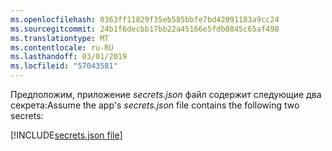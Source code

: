 ```yaml
---
ms.openlocfilehash: 0363ff11829f35eb585bbfe7bd42091183a9cc24
ms.sourcegitcommit: 24b1f6decbb17bb22a45166e5fdb0845c65af498
ms.translationtype: MT
ms.contentlocale: ru-RU
ms.lasthandoff: 03/01/2019
ms.locfileid: "57043581"
---
```

<span data-ttu-id="61ca7-101">Предположим, приложение *secrets.json* файл содержит следующие два секрета:</span><span class="sxs-lookup"><span data-stu-id="61ca7-101">Assume the app's *secrets.json* file contains the following two secrets:</span></span>

[!INCLUDE[secrets.json file](secrets-json-file.md)]
